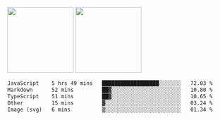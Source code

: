 <img src="https://github-readme-stats.vercel.app/api?username=Dream4ever&count_private=true&show_icons=true&theme=tokyonight" height="150" /> <img src="https://github-readme-stats.vercel.app/api/top-langs/?username=Dream4ever&count_private=true&show_icons=true&theme=tokyonight&langs_count=5&layout=compact" height="150" />

<!--START_SECTION:waka-->

```txt
JavaScript    5 hrs 49 mins   ██████████████████░░░░░░░   72.03 %
Markdown      52 mins         ██▓░░░░░░░░░░░░░░░░░░░░░░   10.80 %
TypeScript    51 mins         ██▓░░░░░░░░░░░░░░░░░░░░░░   10.65 %
Other         15 mins         ▓░░░░░░░░░░░░░░░░░░░░░░░░   03.24 %
Image (svg)   6 mins          ▒░░░░░░░░░░░░░░░░░░░░░░░░   01.34 %
```

<!--END_SECTION:waka-->
